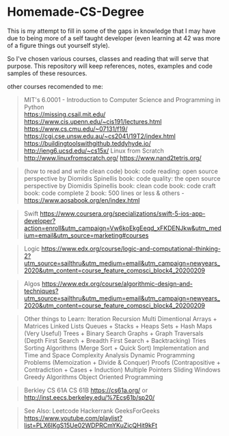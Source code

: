 # Homemade-CS-Degree

This is my attempt to fill in some of the gaps in knowledge that I may have due to being more of a self taught developer (even learning at 42 was more of a figure things out yourself style).  

So I've chosen various courses, classes and reading that will serve that purpose. This repository will keep references, notes, examples and code samples of these resources.  

other courses recomended to me:
> MIT's 6.0001 - Introduction to Computer Science and Programming in Python  
> https://missing.csail.mit.edu/
> https://www.cis.upenn.edu/~cis191/lectures.html
> https://www.cs.cmu.edu/~07131/f19/
> https://cgi.cse.unsw.edu.au/~cs2041/19T2/index.html 
> https://buildingtoolswithgithub.teddyhyde.io/ 
> http://ieng6.ucsd.edu/~cs15x/ 
> Linux from Scratch http://www.linuxfromscratch.org/
> https://www.nand2tetris.org/

> (how to read and write clean code)
    book: code reading: open source perspective by Diomidis Spinellis
    book: code quality: the open source perspective by Diomidis Spinellis
    book: clean code
    book: code craft
    book: code complete 2
    book: 500 lines or less & others - https://www.aosabook.org/en/index.html

> Swift https://www.coursera.org/specializations/swift-5-ios-app-developer?action=enroll&utm_campaign=Vw6koEkgEeqd_xFKDENJkw&utm_medium=email&utm_source=marketing#courses 

> Logic https://www.edx.org/course/logic-and-computational-thinking-2?utm_source=sailthru&utm_medium=email&utm_campaign=newyears_2020&utm_content=course_feature_compsci_block4_20200209 

> Algos https://www.edx.org/course/algorithmic-design-and-techniques?utm_source=sailthru&utm_medium=email&utm_campaign=newyears_2020&utm_content=course_feature_compsci_block4_20200209


> Other things to Learn:
    Iteration
    Recursion
    Multi Dimentional Arrays + Matrices
    Linked Lists
    Queues + Stacks + Heaps
    Sets + Hash Maps (Very Useful)
    Trees + Binary Search
    Graphs + Graph Traversals (Depth First Search + Breadth First Search + Backtracking)
    Tries
    Sorting Algorithms (Merge Sort + Quick Sort)
    Implementation and Time and Space Complexity Analysis
    Dynamic Programming Problems (Memoization + Divide & Conquer)
    Proofs (Contrapositive + Contradiction + Cases + Induction)
    Multiple Pointers
    Sliding Windows
    Greedy Algorithms
    Object Oriented Programming

> Berkley CS 61A CS 61B https://cs61a.org/ or http://inst.eecs.berkeley.edu/%7Ecs61b/sp20/

> See Also:
    Leetcode
    Hackerrank
    GeeksForGeeks
    https://www.youtube.com/playlist?list=PLX6IKgS15Ue02WDPRCmYKuZicQHit9kFt

